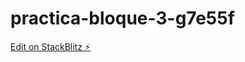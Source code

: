 # practica-bloque-3-g7e55f

[Edit on StackBlitz ⚡️](https://stackblitz.com/edit/practica-bloque-3-g7e55f)